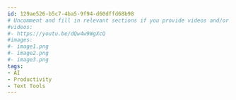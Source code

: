 ```yaml
---
id: 129ae526-b5c7-4ba5-9f94-d60dffd68b98
# Uncomment and fill in relevant sections if you provide videos and/or images
#videos:
#- https://youtu.be/dQw4w9WgXcQ
#images:
#- image1.png
#- image2.png
#- image3.png
tags:
- AI
- Productivity
- Text Tools
---
```

